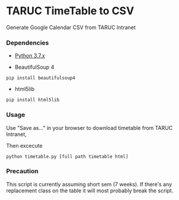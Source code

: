 # TARUC TimeTable to CSV
Generate Google Calendar CSV from TARUC Intranet  

### Dependencies
* [Python 3.7.x](https://www.python.org/downloads/) 

* BeautifulSoup 4  
```
pip install beautifulsoup4
```
* html5lib  
```
pip install html5lib
```

### Usage
Use "Save as..." in your browser to download timetable from TARUC Intranet,  

Then excecute
```
python timetable.py [full path timetable html]
```

### Precaution
This script is currently assuming short sem (7 weeks).
If there's any replacement class on the table it will most probably break the script.
